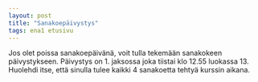 ```yaml
---
layout: post
title: "Sanakoepäivystys"
tags: ena1 etusivu
---
```


Jos olet poissa sanakoepäivänä, voit tulla tekemään sanakokeen päivystykseen. Päivystys on 1. jaksossa joka tiistai klo 12.55 luokassa 13. Huolehdi itse, että sinulla tulee kaikki 4 sanakoetta tehtyä kurssin aikana.